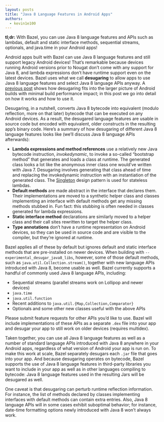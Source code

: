 ```yaml
---
layout: posts
title: "Java 8 Language Features in Android Apps"
authors:
  - kevin1e100
---
```


__tl;dr:__ With Bazel, you can use Java 8 language features and APIs such as lambdas, default and static interface methods, sequential streams, optionals, and java.time in your Android apps!

Android apps built with Bazel can use Java 8 language features and still support legacy Android devices!  That’s remarkable because devices running Android versions prior to Nougat don’t come with any support for Java 8, and lambda expressions don’t have runtime support even on the latest devices.  Bazel uses what we call __desugaring__ to allow apps to use Java 8 language features and select Java 8 language APIs anyway.  A [previous post](/2018/02/28/incremental-dexing.html) shows how desugaring fits into the larger picture of Android builds with minimal build performance impact; in this post we go into detail on how it works and how to use it.

Desugaring, in a nutshell, converts Java 8 bytecode into equivalent (modulo reflection, more on that later) bytecode that can be executed on any Android devices.  As a result, the desugared language features are usable in source code but encoded with equivalent, older constructs in the resulting app’s binary code.  Here’s a summary of how desugaring of different Java 8 language features looks like (we’ll discuss Java 8 language APIs afterwards):

* __Lambda expressions and method references__ use a relatively new Java bytecode instruction, *invokedynamic*, to invoke a so-called “bootstrap method” that generates and loads a class at runtime.  The generated class looks a lot like the anonymous inner class one would’ve written with Java 7.  Desugaring involves generating that class ahead of time and replacing the invokedynamic instruction with an instantiation of the generated class.  The [Singleton](https://en.wikipedia.org/wiki/Singleton_pattern) design pattern is used for stateless lambdas.
* __Default methods__ are made abstract in the interface that declares them.  Their implementations are moved to a synthetic helper class and classes implementing an interface with default methods get any missing methods stubbed in.  Fun fact: this stubbing is often needed in classes generated for lambda expressions.
* __Static interface method__ declarations are similarly moved to a helper class and their call sites rewritten to target the helper class.
* __Type annotations__ don’t have a runtime representation on Android devices, so they can be used in source code and are visible to the compiler, but they’re ignored at runtime.

Bazel applies all of these by default but ignores default and static interface methods that are pre-installed on newer devices.  When building with `--experimental_desugar_java8_libs`, however, some of those default methods, such as `java.util.Collection.stream()`, together with new language APIs introduced with Java 8, become usable as well.  Bazel currently supports a handful of commonly used Java 8 language APIs, including:

* Sequential streams (parallel streams work on Lollipop and newer devices)
* `java.time`
* `java.util.function`
* Recent additions to `java.util.{Map,Collection,Comparator}`
* Optionals and some other new classes useful with the above APIs

Please submit feature requests for other APIs you’d like to use.  Bazel will include implementations of these APIs as a separate `.dex` file into your app and desugar your app to still work on older devices (requires multidex).

Taken together, you can use all Java 8 language features as well as a number of standard language APIs introduced with Java 8 anywhere in your Android apps, regardless of what version of Android your app is run on.  To make this work at scale, Bazel separately desugars each `.jar` file that goes into your app.  And because desugaring operates on bytecode, Bazel supports the use of Java 8 language features in third-party libraries you want to include in your app as well as in other languages compiling to bytecode: Java 8 language features used in the resulting Jars will be desugared as well.

One caveat is that desugaring can perturb runtime reflection information.  For instance, the list of methods declared by classes implementing interfaces with default methods can contain extra entries.  Also, Java 8 language APIs will in some cases exhibit suboptimal behavior; for instance, date-time formatting options newly introduced with Java 8 won’t always work.
